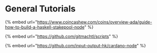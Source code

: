 # General Tutorials

{% embed url="https://www.coincashew.com/coins/overview-ada/guide-how-to-build-a-haskell-stakepool-node" %}

{% embed url="https://github.com/gitmachtl/scripts" %}

{% embed url="https://github.com/input-output-hk/cardano-node" %}



